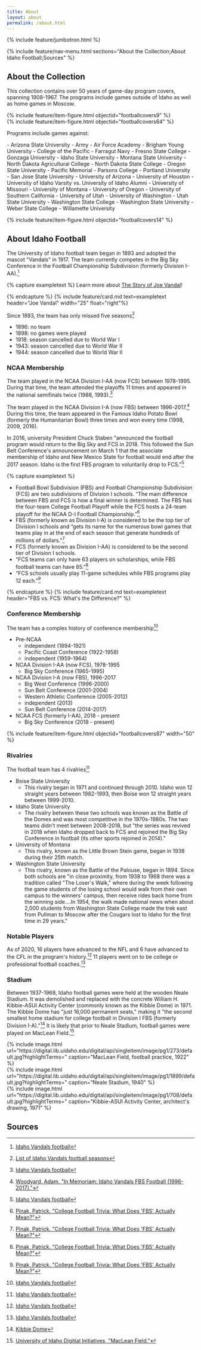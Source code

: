 ```yaml
---
title: About
layout: about
permalink: /about.html
---
```

{% include feature/jumbotron.html %} 

{% include feature/nav-menu.html sections="About the Collection;About Idaho Football;Sources" %} 


## About the Collection

This collection contains over 50 years of game-day program covers, spanning 1908-1967. The programs include games outside of Idaho as well as home games in Moscow.

<div class="row">
<div class="col-md-6">{% include feature/item-figure.html objectid="footballcovers9" %}</div>
<div class="col-md-6">{% include feature/item-figure.html objectid="footballcovers64" %}</div>
</div>

Programs include games against:

<div class="row">
<div class="col-md-6 p-md-4" markdown="1">
- Arizona State University
- Army
- Air Force Academy
- Brigham Young University
- College of the Pacific
- Farragut Navy
- Fresno State College
- Gonzaga University
- Idaho State University
- Montana State University
- North Dakota Agricultural College
- North Dakota State College
- Oregon State University
- Pacific Memorial
- Parsons College
- Portland University
</div>
<div class="col-md-6 p-md-4" markdown="1">
- San Jose State University
- University of Arizona
- University of Houston
- University of Idaho Varsity vs. University of Idaho Alumni
- University of Missouri
- University of Montana
- University of Oregon
- University of Southern California
- University of Utah
- University of Washington
- Utah State University
- Washington State College
- Washington State University
- Weber State College
- Willamette University
</div>
</div>

{% include feature/item-figure.html objectid="footballcovers14" %}

## About Idaho Football

The University of Idaho football team began in 1893 and adopted the mascot "Vandals" in 1917. The team currently competes in the Big Sky Conference in the Football Championship Subdivision (formerly Division I-AA).[^1]

{% capture exampletext %}
Learn more about [The Story of Joe Vandal](https://govandals.com/news/2011/5/24/the_story_of_joe_vandal.aspx)!

{% endcapture %}
{% include feature/card.md text=exampletext header="Joe Vandal" width="25" float="right"%}

Since 1893, the team has only missed five seasons[^2]
- 1896: no team
- 1898: no games were played
- 1918: season cancelled due to World War I
- 1943: season cancelled due to World War II
- 1944: season cancelled due to World War II

### NCAA Membership

The team played in the NCAA Division I-AA (now FCS) between 1978-1995. During that time, the team attended the playoffs 11 times and appeared in the national semifinals twice (1988, 1993).[^1]

The team played in the NCAA Division I-A (now FBS) between 1996-2017.[^3] During this time, the team appeared in the Famous Idaho Potato Bowl (formerly the Humanitarian Bowl) three times and won every time (1998, 2009, 2016).

In 2016, university President Chuck Staben "announced the football program would return to the Big Sky and FCS in 2018. This followed the Sun Belt Conference's announcement on March 1 that the associate membership of Idaho and New Mexico State for football would end after the 2017 season. Idaho is the first FBS program to voluntarily drop to FCS."[^1]

{% capture exampletext %}

- Football Bowl Subdivision (FBS) and Football Championship Subdivision (FCS) are two subdivisions of Division I schools. “The main difference between FBS and FCS is how a final winner is determined. The FBS has the four-team College Football Playoff while the FCS hosts a 24-team playoff for the NCAA D-I Football Championship.”[^FanBuzz]
- FBS (formerly known as Division I-A) is considered to be the top tier of Division I schools and “gets its name for the numerous bowl games that teams play in at the end of each season that generate hundreds of millions of dollars."[^FanBuzz]
- FCS (formerly known as Division I-AA) is considered to be the second tier of Division I schools. 
- “FCS teams can only have 63 players on scholarships, while FBS football teams can have 85.”[^FanBuzz]
- “FCS schools usually play 11-game schedules while FBS programs play 12 each.”[^FanBuzz]

{% endcapture %}
{% include feature/card.md text=exampletext header="FBS vs. FCS: What's the Difference?" %}

### Conference Membership

The team has a complex history of conference membership[^1]
- Pre-NCAA
    - independent (1894-1921)
    - Pacific Coast Conference (1922-1958)
    - independent (1959-1964)
- NCAA Division I-AA (now FCS), 1978-1995
    - Big Sky Conference (1965-1995)
- NCAA Division I-A (now FBS), 1996-2017
    - Big West Conference (1996-2000)
    - Sun Belt Conference (2001-2004)
    - Western Athletic Conference (2005-2012)
    - independent (2013)
    - Sun Belt Conference (2014-2017)
- NCAA FCS (formerly I-AA), 2018 - present
    - Big Sky Conference (2018 - present)

{% include feature/item-figure.html objectid="footballcovers87" width="50" %}

### Rivalries

The football team has 4 rivalries[^1]
- Boise State University
    - This rivalry began in 1971 and continued through 2010. Idaho won 12 straight years between 1982-1993, then Boise won 12 straight years between 1999-2010.
- Idaho State University
    - The rivalry between these two schools was known as the Battle of the Domes and was most competitive in the 1970s-1980s. The two teams didn't meet between 2008-2018, but "the series was revived in 2018 when Idaho dropped back to FCS and rejoined the Big Sky Conference in football (its other sports rejoined in 2014)."
- University of Montana
    - This rivalry, known as the Little Brown Stein game, began in 1938 during their 25th match. 
- Washington State University
    - This rivalry, known as the Battle of the Palouse, began in 1894. Since both schools are "in close proximity, from 1938 to 1968 there was a tradition called "The Loser's Walk," where during the week following the game students of the losing school would walk from their own campus to the winners' campus, then receive rides back home from the winning side....In 1954, the walk made national news when about 2,000 students from Washington State College made the trek east from Pullman to Moscow after the Cougars lost to Idaho for the first time in 29 years."

### Notable Players

As of 2020, 16 players have advanced to the NFL and 6 have advanced to the CFL in the program's history.[^1] 11 players went on to be college or professional football coaches.[^1]

### Stadium

Between 1937-1968, Idaho football games were held at the wooden Neale Stadium. It was demolished and replaced with the concrete William H. Kibbie-ASUI Activity Center (commonly known as the Kibbie Dome) in 1971. The Kibbie Dome has "just 16,000 permanent seats," making it "the second smallest home stadium for college football in Division I FBS (formerly Division I-A)."[^4] It is likely that prior to Neale Stadium, football games were played on MacLean Field.[^5]

<div class="row">
<div class="col-md-3">{% include image.html url="https://digital.lib.uidaho.edu/digital/api/singleitem/image/pg1/273/default.jpg?highlightTerms=" caption="MacLean Field, football practice, 1922" %}</div><!--- https://digital.lib.uidaho.edu/digital/collection/pg1/id/273 --->

<div class="col-md-3">{% include image.html url="https://digital.lib.uidaho.edu/digital/api/singleitem/image/pg1/1899/default.jpg?highlightTerms=" caption="Neale Stadium, 1940" %}</div><!--- https://digital.lib.uidaho.edu/digital/collection/pg1/id/1899 --->

<div class="col-md-3">{% include image.html url="https://digital.lib.uidaho.edu/digital/api/singleitem/image/pg1/708/default.jpg?highlightTerms=" caption="Kibbie-ASUI Activity Center, architect's drawing, 1971" %}</div><!--- https://digital.lib.uidaho.edu/digital/collection/pg1/id/708 --->

</div>




[^1]: [Idaho Vandals football](https://en.wikipedia.org/wiki/Idaho_Vandals_football)
[^2]: [List of Idaho Vandals football seasons](https://en.wikipedia.org/wiki/List_of_Idaho_Vandals_football_seasons)
[^3]: [Woodyard, Adam. "In Memoriam: Idaho Vandals FBS Football (1996-2017)."](https://www.underdogdynasty.com/2017/12/10/16718212/in-memoriam-idaho-vandals-fbs-football-history-1996-2017-wac-sun-belt-fcs-big-sky-paul-petrino)
[^4]: [Kibbie Dome](https://en.wikipedia.org/wiki/Kibbie_Dome)
[^5]: [University of Idaho Digitial Initiatives, "MacLean Field."](https://digital.lib.uidaho.edu/digital/search/searchterm/maclean%20field)
[^FanBuzz]: [Pinak, Patrick. "College Football Trivia: What Does 'FBS' Actually Mean?"](https://fanbuzz.com/college-football/what-does-fbs-stand-for/)

## Sources

